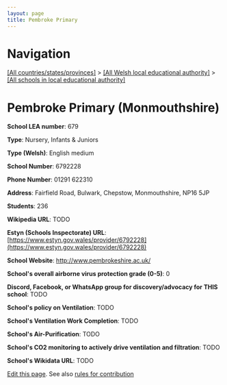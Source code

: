 ```yaml
---
layout: page
title: Pembroke Primary
---
```

# Navigation

[[All countries/states/provinces]](../../..) > [[All Welsh local educational authority]](../..) > [[All schools in local educational authority]](..)

# Pembroke Primary (Monmouthshire)

**School LEA number**: 679

**Type**: Nursery, Infants & Juniors

**Type (Welsh)**: English medium

**School Number**: 6792228

**Phone Number**: 01291 622310

**Address**: Fairfield Road, Bulwark, Chepstow, Monmouthshire, NP16 5JP

**Students**: 236

**Wikipedia URL**: TODO

**Estyn (Schools Inspectorate) URL**: [https://www.estyn.gov.wales/provider/6792228](https://www.estyn.gov.wales/provider/6792228)

**School Website**: http://www.pembrokeshire.ac.uk/

**School's overall airborne virus protection grade (0-5)**: 0

**Discord, Facebook, or WhatsApp group for discovery/advocacy for THIS school**: TODO

**School's policy on Ventilation**: TODO

**School's Ventilation Work Completion**: TODO

**School's Air-Purification**: TODO

**School's CO2 monitoring to actively drive ventilation and filtration**: TODO

**School's Wikidata URL**: TODO




[Edit this page](https://github.com/VentilationProject/Wales/edit/prif/./Monmouthshire/Pembroke_Primary.md). See also [rules for contribution](../../../contribution-rules/)